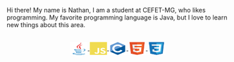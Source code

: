 <p> Hi there! My name is Nathan, I am a student at CEFET-MG, who likes programming. My favorite programming language is Java, but I love to learn new things about this area.</p>
  <div align="center">
  <a href="https://github.com/nathanfl1%22%3E>
  <img height="140em" src="https://github-readme-stats.vercel.app/api/top-langs/?username=nathanfl1&layout=compact&langs_count=7&theme=dark%22/%3E>
</div>
  <p><strong>Programming languages that I have a certain experience</strong>:</p>
<div style="display: inline_block"><br>
  <img align="center" height="30" width="40" src="https://raw.githubusercontent.com/devicons/devicon/master/icons/java/java-original.svg">
  <img align="center" height="30" width="40" src="https://raw.githubusercontent.com/devicons/devicon/master/icons/javascript/javascript-plain.svg">
  <img align="center" height="30" width="40" src="https://raw.githubusercontent.com/devicons/devicon/master/icons/c/c-original.svg">
  <img align="center" height="30" width="40" src="https://raw.githubusercontent.com/devicons/devicon/master/icons/html5/html5-original.svg">
  <img align="center" height="30" width="40" src="https://raw.githubusercontent.com/devicons/devicon/master/icons/css3/css3-original.svg">
</div>
  
